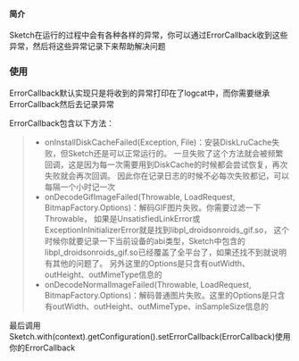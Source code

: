 #### 简介

Sketch在运行的过程中会有各种各样的异常，你可以通过ErrorCallback收到这些异常，然后将这些异常记录下来帮助解决问题

### 使用

ErrorCallback默认实现只是将收到的异常打印在了logcat中，而你需要继承ErrorCallback然后去记录异常

ErrorCallback包含以下方法：
>* onInstallDiskCacheFailed(Exception, File)：安装DiskLruCache失败，但Sketch还是可以正常运行的。
    一旦失败了这个方法就会被频繁回调，这是因为每一次需要用到DiskCache的时候都会尝试恢复，再次失败就会再次回调。
    因此你在记录日志的时候不必每次失败都记，可以每隔一个小时记一次
>* onDecodeGifImageFailed(Throwable, LoadRequest, BitmapFactory.Options)：解码GIF图片失败。你需要过滤一下Throwable，
    如果是UnsatisfiedLinkError或ExceptionInInitializerError就是找到libpl_droidsonroids_gif.so，
    这个时候你就要记录一下当前设备的abi类型，Sketch中包含的libpl_droidsonroids_gif.so已经覆盖了全平台了，如果还找不到就说明有其他的问题了。
    另外这里的Options是只含有outWidth、outHeight、outMimeType信息的
>* onDecodeNormalImageFailed(Throwable, LoadRequest, BitmapFactory.Options)：解码普通图片失败。这里的Options是只含有outWidth、outHeight、outMimeType、inSampleSize信息的

最后调用Sketch.with(context).getConfiguration().setErrorCallback(ErrorCallback)使用你的ErrorCallback